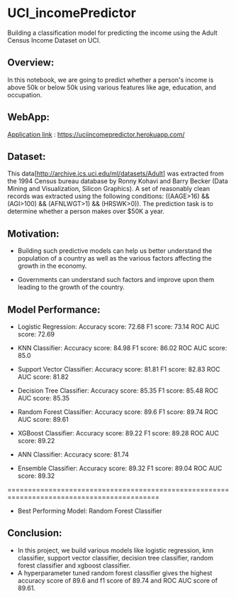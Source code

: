 # UCI_incomePredictor
 Building a classification model for predicting the income using the Adult Census Income Dataset on UCI.
 
 
 ## Overview:
 In this notebook, we are going to predict whether a person's income is above 50k or below 50k using various features like age, education, and occupation.
 
 ## WebApp:
 [Application link](https://uciincomepredictor.herokuapp.com/) :  https://uciincomepredictor.herokuapp.com/
 
 
 
 
## Dataset:
This data[http://archive.ics.uci.edu/ml/datasets/Adult] was extracted from the 1994 Census bureau database by Ronny Kohavi and Barry Becker (Data Mining and Visualization, Silicon Graphics). A set of reasonably clean records was extracted using the following conditions: ((AAGE>16) && (AGI>100) && (AFNLWGT>1) && (HRSWK>0)). The prediction task is to determine whether a person makes over $50K a year.


## Motivation:
*  Building such predictive models can help us better understand the population of a country as well as the various factors affecting the growth in the economy.

*  Governments can understand such factors and improve upon them leading to the growth of the country.

## Model Performance:
* Logistic Regression:
Accuracy score: 72.68
F1 score: 73.14
ROC AUC score: 72.69

* KNN Classifier:
Accuracy score: 84.98
F1 score: 86.02
ROC AUC score: 85.0

* Support Vector Classifier:
Accuracy score: 81.81
F1 score: 82.83
ROC AUC score: 81.82

* Decision Tree Classifier:
Accuracy score: 85.35
F1 score: 85.48
ROC AUC score: 85.35

* Random Forest Classifier:
Accuracy score: 89.6
F1 score: 89.74
ROC AUC score: 89.61

* XGBoost Classifier:
Accuracy score: 89.22
F1 score: 89.28
ROC AUC score: 89.22

* ANN Classifier:
Accuracy score: 81.74

* Ensemble Classifier:
Accuracy score: 89.32
F1 score: 89.04
ROC AUC score: 89.32

===========================================================================================
* Best Performing Model: Random Forest Classifier

## Conclusion:
* In this project, we build various models like logistic regression, knn classifier, support vector classifier, decision tree classifier, random forest classifier and xgboost classifier.
* A hyperparameter tuned random forest classifier gives the highest accuracy score of 89.6 and f1 score of 89.74 and ROC AUC score of 89.61.
